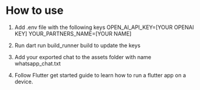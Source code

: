 # How to use

1. Add .env file with the following keys
   OPEN_AI_API_KEY=[YOUR OPENAI KEY]
   YOUR_PARTNERS_NAME=[YOUR NAME]

2. Run dart run build_runner build to update the keys

3. Add your exported chat to the assets folder with name whatsapp_chat.txt

4. Follow Flutter get started guide to learn how to run a flutter app on a device.

